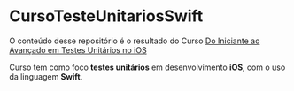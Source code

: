 # CursoTesteUnitariosSwift
O conteúdo desse repositório é o resultado do Curso [Do Iniciante ao Avançado em Testes Unitários no iOS](https://www.udemy.com/course/do-iniciante-ao-avancado-em-testes-unitarios-no-ios/)

Curso tem como foco **testes unitários** em desenvolvimento **iOS**, com o uso da linguagem **Swift**.
